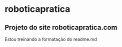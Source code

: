 # roboticapratica
## Projeto do site roboticapratica.com
Estou treinando a formatação do readme.md


